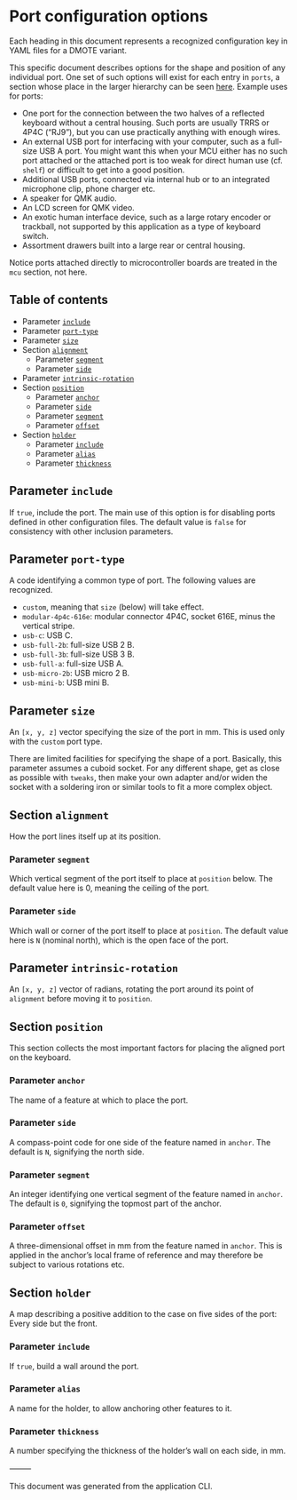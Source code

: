 <!--This document was generated and is intended for rendering to HTML on GitHub. Edit the source files, not this file.-->

# Port configuration options

Each heading in this document represents a recognized configuration key in YAML files for a DMOTE variant.

This specific document describes options for the shape and position of any individual port. One set of such options will exist for each entry in `ports`, a section whose place in the larger hierarchy can be seen [here](options-main.md). Example uses for ports:

* One port for the connection between the two halves of a reflected keyboard without a central housing. Such ports are usually TRRS or 4P4C (“RJ9”), but you can use practically anything with enough wires.
* An external USB port for interfacing with your computer, such as a full-size USB A port. You might want this when your MCU either has no such port attached or the attached port is too weak for direct human use (cf. `shelf`) or difficult to get into a good position.
* Additional USB ports, connected via internal hub or to an integrated microphone clip, phone charger etc.
* A speaker for QMK audio.
* An LCD screen for QMK video.
* An exotic human interface device, such as a large rotary encoder or trackball, not supported by this application as a type of keyboard switch.
* Assortment drawers built into a large rear or central housing.

Notice ports attached directly to microcontroller boards are treated in the `mcu` section, not here.

## Table of contents
- Parameter <a href="#user-content-include">`include`</a>
- Parameter <a href="#user-content-port-type">`port-type`</a>
- Parameter <a href="#user-content-size">`size`</a>
- Section <a href="#user-content-alignment">`alignment`</a>
    - Parameter <a href="#user-content-alignment-segment">`segment`</a>
    - Parameter <a href="#user-content-alignment-side">`side`</a>
- Parameter <a href="#user-content-intrinsic-rotation">`intrinsic-rotation`</a>
- Section <a href="#user-content-position">`position`</a>
    - Parameter <a href="#user-content-position-anchor">`anchor`</a>
    - Parameter <a href="#user-content-position-side">`side`</a>
    - Parameter <a href="#user-content-position-segment">`segment`</a>
    - Parameter <a href="#user-content-position-offset">`offset`</a>
- Section <a href="#user-content-holder">`holder`</a>
    - Parameter <a href="#user-content-holder-include">`include`</a>
    - Parameter <a href="#user-content-holder-alias">`alias`</a>
    - Parameter <a href="#user-content-holder-thickness">`thickness`</a>

## Parameter <a id="include">`include`</a>

If `true`, include the port. The main use of this option is for disabling ports defined in other configuration files. The default value is `false` for consistency with other inclusion parameters.

## Parameter <a id="port-type">`port-type`</a>

A code identifying a common type of port. The following values are recognized.

* `custom`, meaning that `size` (below) will take effect.
* `modular-4p4c-616e`: modular connector 4P4C, socket 616E, minus the vertical stripe.
* `usb-c`: USB C.
* `usb-full-2b`: full-size USB 2 B.
* `usb-full-3b`: full-size USB 3 B.
* `usb-full-a`: full-size USB A.
* `usb-micro-2b`: USB micro 2 B.
* `usb-mini-b`: USB mini B.

## Parameter <a id="size">`size`</a>

An `[x, y, z]` vector specifying the size of the port in mm. This is used only with the `custom` port type.

There are limited facilities for specifying the shape of a port. Basically, this parameter assumes a cuboid socket. For any different shape, get as close as possible with `tweaks`, then make your own adapter and/or widen the socket with a soldering iron or similar tools to fit a more complex object.

## Section <a id="alignment">`alignment`</a>

How the port lines itself up at its position.

### Parameter <a id="alignment-segment">`segment`</a>

Which vertical segment of the port itself to place at `position` below. The default value here is 0, meaning the ceiling of the port.

### Parameter <a id="alignment-side">`side`</a>

Which wall or corner of the port itself to place at `position`. The default value here is `N` (nominal north), which is the open face of the port.

## Parameter <a id="intrinsic-rotation">`intrinsic-rotation`</a>

An `[x, y, z]` vector of radians, rotating the port around its point of `alignment` before moving it to `position`.

## Section <a id="position">`position`</a>

This section collects the most important factors for placing the aligned port on the keyboard.

### Parameter <a id="position-anchor">`anchor`</a>

The name of a feature at which to place the port.

### Parameter <a id="position-side">`side`</a>

A compass-point code for one side of the feature named in `anchor`. The default is `N`, signifying the north side.

### Parameter <a id="position-segment">`segment`</a>

An integer identifying one vertical segment of the feature named in `anchor`. The default is `0`, signifying the topmost part of the anchor.

### Parameter <a id="position-offset">`offset`</a>

A three-dimensional offset in mm from the feature named in `anchor`. This is applied in the anchor’s local frame of reference and may therefore be subject to various rotations etc.

## Section <a id="holder">`holder`</a>

A map describing a positive addition to the case on five sides of the port: Every side but the front.

### Parameter <a id="holder-include">`include`</a>

If `true`, build a wall around the port.

### Parameter <a id="holder-alias">`alias`</a>

A name for the holder, to allow anchoring other features to it.

### Parameter <a id="holder-thickness">`thickness`</a>

A number specifying the thickness of the holder’s wall on each side, in mm.

⸻

This document was generated from the application CLI.
